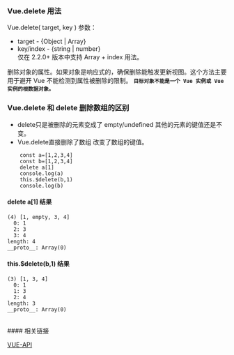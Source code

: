 ### Vue.delete 用法
Vue.delete( target, key )
参数：
* target - {Object | Array}
* key/index - {string | number}   
仅在 2.2.0+ 版本中支持 Array + index 用法。

删除对象的属性。如果对象是响应式的，确保删除能触发更新视图。这个方法主要用于避开 Vue 不能检测到属性被删除的限制。
**`目标对象不能是一个 Vue 实例或 Vue 实例的根数据对象。`**
### Vue.delete 和 delete 删除数组的区别
* delete只是被删除的元素变成了 empty/undefined 其他的元素的键值还是不变。
* Vue.delete直接删除了数组 改变了数组的键值。

```  
    const a=[1,2,3,4]
    const b=[1,2,3,4]
    delete a[1]
    console.log(a)
    this.$delete(b,1)
    console.log(b)
```  
#### delete a[1] 结果
```  
(4) [1, empty, 3, 4]
  0: 1
  2: 3
  3: 4
length: 4
__proto__: Array(0)
```  
#### this.$delete(b,1) 结果
```  
(3) [1, 3, 4]
  0: 1
  1: 3
  2: 4
length: 3
__proto__: Array(0)
```  
<br/>
#### 相关链接  

<a href="https://cn.vuejs.org/v2/api/#Vue-delete" target="_blank">VUE-API</a>  
